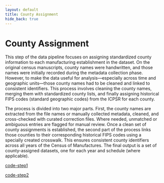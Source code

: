 ```yaml
---
layout: default
title: County Assignment
hide_back: true
---
```


# County Assignment

This step of the data pipeline focuses on assigning standardized county information to each manufacturing establishment in the dataset. On the original census manuscripts, county names were handwritten, and those names were initially recorded during the metadata collection phase.  However, to make the data useful for analysis—especially across time and geographic units—those county names had to be cleaned and linked to consistent identifiers. This process involves cleaning the county names, merging them with standardized county lists, and finally assigning historical FIPS codes (standard geographic codes) from the ICPSR for each county.

The process is divided into two major parts. First, the county names are extracted from the file names or manually collected metadata, cleaned, and cross-checked with curated correction files. Where needed, unmatched or ambiguous entries are flagged for manual review. Once a clean set of county assignments is established, the second part of the process links those counties to their corresponding historical FIPS codes using a specially created crosswalk. This ensures consistent county identifiers across all years of the Census of Manufactures. The final output is a set of county-assigned datasets, one for each year and schedule (where applicable).

[code-step1](https://dl.dropboxusercontent.com/scl/fi/a24wclvba9nkcc74o1ngu/1_county_assignment.do?rlkey=dyj7e43yzxmbjcu24mgmfooe0&dl=0)

[code-step2](https://dl.dropboxusercontent.com/scl/fi/859h42q04cjimpbdvak9k/2_merge_fips.do?rlkey=t2iux4pxvjdm8ah5zg9h1p2rg&dl=0)



